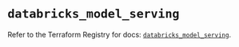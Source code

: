 # `databricks_model_serving`

Refer to the Terraform Registry for docs: [`databricks_model_serving`](https://registry.terraform.io/providers/databricks/databricks/1.39.0/docs/resources/model_serving).
